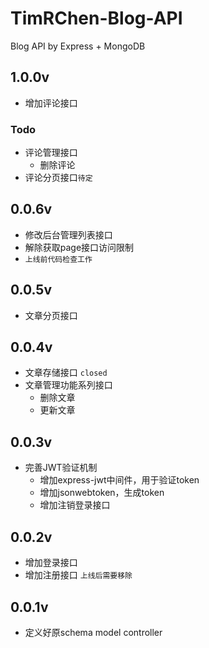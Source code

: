 # TimRChen-Blog-API
Blog API by Express + MongoDB

## 1.0.0v

-   增加评论接口

### Todo

-   评论管理接口
    -   删除评论
-   评论分页接口`待定`

## 0.0.6v

-   修改后台管理列表接口
-   解除获取page接口访问限制
-   `上线前代码检查工作`

## 0.0.5v

-   文章分页接口

## 0.0.4v 

-   文章存储接口 `closed`
-   文章管理功能系列接口
    -   删除文章
    -   更新文章

## 0.0.3v

-   完善JWT验证机制
    -   增加express-jwt中间件，用于验证token
    -   增加jsonwebtoken，生成token
    -   增加注销登录接口

## 0.0.2v

-   增加登录接口
-   增加注册接口 `上线后需要移除`


## 0.0.1v

-   定义好原schema model controller